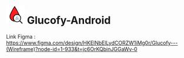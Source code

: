 # <img src="https://github.com/Glucofy-Team/.github/blob/main/profile/img/logo.png" width="50"> Glucofy-Android

Link Figma : https://www.figma.com/design/HKElNbElLydCORZW1iMg0r/Glucofy---(Wireframe)?node-id=1-933&t=jc6OrKQbinJGGaWv-0
